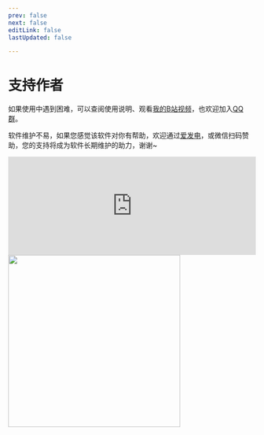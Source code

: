 ```yaml
---
prev: false
next: false
editLink: false
lastUpdated: false

---
```


# 支持作者

如果使用中遇到困难，可以查阅使用说明、观看[我的B站视频](https://space.bilibili.com/592120404/video)，也欢迎加入[QQ群](https://qm.qq.com/q/I5rr3uEpi2)。

软件维护不易，如果您感觉该软件对你有帮助，欢迎通过[爱发电](https://afdian.com/a/HIllya51)，或微信扫码赞助，您的支持将成为软件长期维护的助力，谢谢~

<iframe src="https://afdian.com/leaflet?slug=HIllya51" style="min-height:200px; width: 100%; aspect-ratio: 640/200;" scrolling="no" frameborder="0"></iframe>

<img src='https://image.lunatranslator.org/zh/zan.jpg' style="height: 350px !important;">
